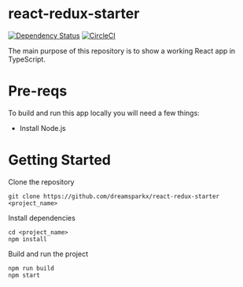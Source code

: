 # react-redux-starter

[![Dependency Status](https://david-dm.org/dreamsparkx/react-redux-starter.svg)](https://david-dm.org/dreamsparkx/react-redux-starter) [![CircleCI](https://circleci.com/gh/dreamsparkx/react-redux-starter.svg?style=svg)](https://circleci.com/gh/dreamsparkx/react-redux-starter)

The main purpose of this repository is to show a working React app in TypeScript.

# Pre-reqs

To build and run this app locally you will need a few things:

- Install Node.js

# Getting Started

Clone the repository
```
git clone https://github.com/dreamsparkx/react-redux-starter <project_name>
```

Install dependencies
```
cd <project_name>
npm install
```

Build and run the project

```
npm run build
npm start
```
